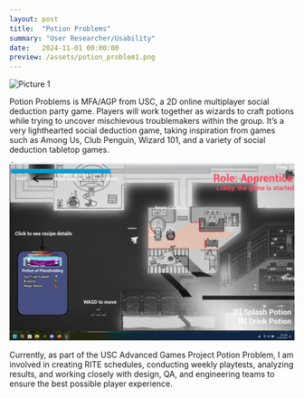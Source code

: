 ```yaml
---
layout: post
title:  "Potion Problems"
summary: "User Researcher/Usability"
date:   2024-11-01 00:00:00
preview: /assets/potion_problem1.png
---
```


![Picture 1](/assets/potion_problem2.png)

Potion Problems is MFA/AGP from USC, a 2D online multiplayer social deduction party game. Players will work together as wizards to craft potions while trying to uncover mischievous troublemakers within the group. It’s a very lighthearted social deduction game, taking inspiration from games such as Among Us, Club Penguin, Wizard 101, and a variety of social deduction tabletop games.


![Picture 2](/assets/potion_problem3.png)

Currently, as part of the USC Advanced Games Project Potion Problem, I am involved in creating RITE schedules, conducting weekly playtests, analyzing results, and working closely with design, QA, and engineering teams to ensure the best possible player experience.